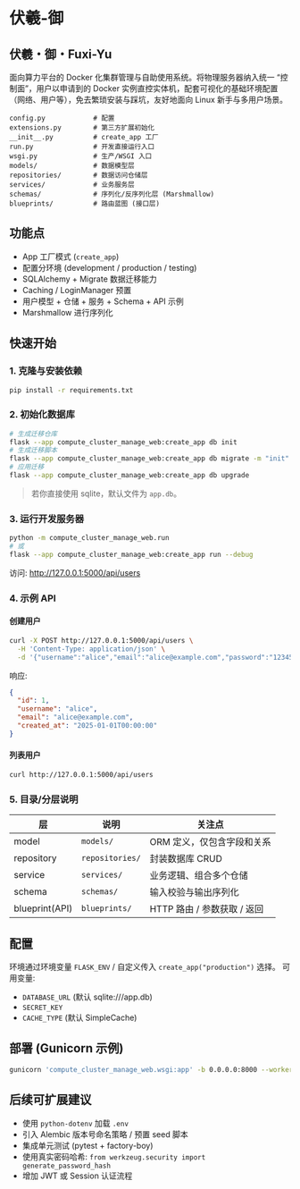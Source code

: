 # 伏羲-御

## 伏羲・御・Fuxi-Yu

面向算力平台的 Docker 化集群管理与自助使用系统。将物理服务器纳入统一 “控制面”，用户以申请到的 Docker 实例直控实体机，配套可视化的基础环境配置（网络、用户等），免去繁琐安装与踩坑，友好地面向 Linux 新手与多用户场景。

```
config.py            # 配置
extensions.py        # 第三方扩展初始化
__init__.py          # create_app 工厂
run.py               # 开发直接运行入口
wsgi.py              # 生产/WSGI 入口
models/              # 数据模型层
repositories/        # 数据访问仓储层
services/            # 业务服务层
schemas/             # 序列化/反序列化层 (Marshmallow)
blueprints/          # 路由蓝图 (接口层)
```

## 功能点
- App 工厂模式 (`create_app`)
- 配置分环境 (development / production / testing)
- SQLAlchemy + Migrate 数据迁移能力
- Caching / LoginManager 预置
- 用户模型 + 仓储 + 服务 + Schema + API 示例
- Marshmallow 进行序列化

## 快速开始

### 1. 克隆与安装依赖
```bash
pip install -r requirements.txt
```

### 2. 初始化数据库
```bash
# 生成迁移仓库
flask --app compute_cluster_manage_web:create_app db init
# 生成迁移脚本
flask --app compute_cluster_manage_web:create_app db migrate -m "init"
# 应用迁移
flask --app compute_cluster_manage_web:create_app db upgrade
```
> 若你直接使用 sqlite，默认文件为 `app.db`。

### 3. 运行开发服务器
```bash
python -m compute_cluster_manage_web.run
# 或
flask --app compute_cluster_manage_web:create_app run --debug
```
访问: http://127.0.0.1:5000/api/users

### 4. 示例 API

#### 创建用户
```bash
curl -X POST http://127.0.0.1:5000/api/users \
  -H 'Content-Type: application/json' \
  -d '{"username":"alice","email":"alice@example.com","password":"123456"}'
```
响应:
```json
{
  "id": 1,
  "username": "alice",
  "email": "alice@example.com",
  "created_at": "2025-01-01T00:00:00"
}
```

#### 列表用户
```bash
curl http://127.0.0.1:5000/api/users
```

### 5. 目录/分层说明
| 层 | 说明 | 关注点 |
|----|------|--------|
| model | `models/` | ORM 定义，仅包含字段和关系 |
| repository | `repositories/` | 封装数据库 CRUD |
| service | `services/` | 业务逻辑、组合多个仓储 |
| schema | `schemas/` | 输入校验与输出序列化 |
| blueprint(API) | `blueprints/` | HTTP 路由 / 参数获取 / 返回 |

## 配置
环境通过环境变量 `FLASK_ENV` / 自定义传入 `create_app("production")` 选择。
可用变量:
- `DATABASE_URL` (默认 sqlite:///app.db)
- `SECRET_KEY`
- `CACHE_TYPE` (默认 SimpleCache)

## 部署 (Gunicorn 示例)
```bash
gunicorn 'compute_cluster_manage_web.wsgi:app' -b 0.0.0.0:8000 --workers 4
```

## 后续可扩展建议
- 使用 `python-dotenv` 加载 `.env`
- 引入 Alembic 版本号命名策略 / 预置 seed 脚本
- 集成单元测试 (pytest + factory-boy)
- 使用真实密码哈希: `from werkzeug.security import generate_password_hash`
- 增加 JWT 或 Session 认证流程


